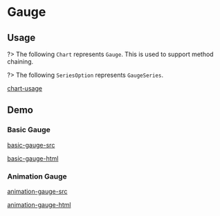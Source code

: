 # Gauge

## Usage

?> The following `Chart` represents `Gauge`. This is used to support method chaining. 

?> The following `SeriesOption` represents `GaugeSeries`.

[chart-usage](chart-usage.md ':include')

## Demo

### Basic Gauge

[basic-gauge-src](../_media/gauge/basic-gauge-src.md ':include')

[basic-gauge-html](../_media/gauge/basic-gauge.html ':include :type=iframe')

### Animation Gauge

[animation-gauge-src](../_media/gauge/animation-gauge-src.md ':include')

[animation-gauge-html](../_media/gauge/animation-gauge.html ':include :type=iframe')
